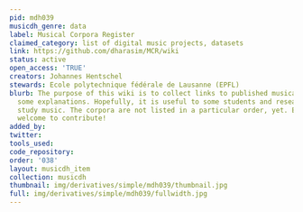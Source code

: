 ```yaml
---
pid: mdh039
musicdh_genre: data
label: Musical Corpora Register
claimed_category: list of digital music projects, datasets
link: https://github.com/dharasim/MCR/wiki
status: active
open_access: 'TRUE'
creators: Johannes Hentschel
stewards: Ecole polytechnique fédérale de Lausanne (EPFL)
blurb: The purpose of this wiki is to collect links to published musical corpora including
  some explanations. Hopefully, it is useful to some students and researchers that
  study music. The corpora are not listed in a particular order, yet. Everybody is
  welcome to contribute!
added_by: 
twitter: 
tools_used: 
code_repository: 
order: '038'
layout: musicdh_item
collection: musicdh
thumbnail: img/derivatives/simple/mdh039/thumbnail.jpg
full: img/derivatives/simple/mdh039/fullwidth.jpg
---
```

